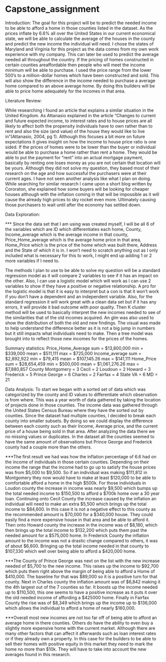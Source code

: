 # Capstone_assignment

Introduction:
  The goal for this project will be to predict the needed income to be able to afford a home in those counties listed in the dataset. As the prices inflate by 6.6% all over the United States in our current economical state, we will be able to calculate the average of the houses in the county and predict the new income the individual will need. I chose the states of Maryland and Virginia for this project as the data comes from my own work experience with my company. This can later be used to predict the average needed all throughout the country. If the pricing of homes constructed in certain counties areaffordable then people who will meet the income minimum will be able to purchase. I used the price range from the lower 500’s to a million-dollar homes which have been constructed and sold. This will also show the difference in the income needed to purchase a average home compared to an above average home. By doing this builders will be able to price home adequately for the incomes in that area.

Literature Review:

  While researching I found an article that explains a similar situation in the United Kingdom. As Attanasio explained in the article “Changes to current and future expected income, to interest rates and to house prices are all likely to affect both the propensity individuals have to own rather than to rent and also the size (and value) of the house they would like to live in”(Attanasio, 2004, pg 1). Although this focuses a bit more on future expectations it gives insight on how the income to house price ratio is one sided. If the prices of homes were to be lower than the buyer or individual would be able to purchase a home rather than rent a home. They would be able to put the payment for “rent” into an actual mortgage payment, basically by renting one loses money as you are not certain that location will be yours. Although they did not solve my question, they based most of their research on the age and how successful the purchasers were at their current ages. I have not seen another analysis like what I plan on doing. 
While searching for similar research I came upon a short blog written by Cororaton, she explained how some buyers will be looking for cheaper houses although with the inflation coming in that will be impossible as it will cause the already high prices to sky rocket even more. Ultimately causing those purchasers to wait until after the economy has settled down. 

Data Exploration: 

***	Since the data set that I am using was created myself, I will be all 6 of the variables which are ID which differentiates each home, County, Income_average which is the average income in that county, Price_Home_average which is the average home price in that area, Home_Price which is the price of the home which was built there, Address and the State of which it is in. I won’t need to scratch anything out as I only included what is necessary for this to work, I might end up adding 1 or 2 more variables if I need to.
	 


  The methods I plan to use to be able to solve my question will be a standard regression model as it will compare 2 variables to see if it has an impact on the other. Also, I can use a logistic model which will work as I can use 2 variables to show if they have a positive or negative relationship. A pro for the logistic model is that it is easy to interpret but a con is that it won’t work if you don’t have a dependent and an independent variable. Also, for the standard regression it will work great with a clean data set but if it has any errors, it will provide it bad outcome with poor quality. Then K cluster method will be used to basically interpret the new incomes needed to see of the similarities that of the old incomes acquired. An glm was also used to show the distribution of both the old and new findings. The visual was made to help understand the difference better as it is not a big jump in numbers but it still impacts what individuals need to make. Then a tree model was brought into to reflect those new incomes for the prices of the homes. 
 
Summary statistics:
Price_Home_Average 
sum = $13,800,000    min = $339,000
mean = $511,111       max = $725,000
Income_average
sum = $2,892,922  min = $79,415
mean = $107,145.26   max = $141,111
Home_Price
sum = $28,654,459  min = $500,000
mean = $1,061,276.26  max = $7,880,857
County 
Montgomery = 3  Cecil = 2 
Loudoun = 2  Howard = 3
Frederick = 5   Prince George = 6 
Charles = 2  Fairfax = 4
State
VA = 6
MD = 21



Data Analysis:
	To start we began with a sorted set of data which was categorized by the county and ID values to differentiate which observation is from where. This was a year worth of data gathered by taking the location of projects done in those counties. The income data was gathered through the United States Census Bureau where they have the sorted out by counties. Since the dataset had multiple counties, I decided to break each county into smaller subsets. By doing so we could display the difference between each county such as their Income, Average price, and the current price of a house being sold in that area. After analyzing the data there we no missing values or duplicates. In the dataset all the counties seemed to have the same amount of observations but Prince George and Frederick county had a couple more than the others. 
	
***The first result we had was how the inflation percentage of 6.6 had on the income of individuals in those certain counties. Depending on their income the range that the income had to go up to satisfy the house prices was from $5,000 to $9,500. So if an individual was making $111,812 in Montgomery they now would have to make at least $120,000 to be able to comfortable afford a home in the high $500k. For those individuals in Loudon county the increase in income was nearly $9,500 which bumps up the total needed income to $150,500 to afford a $700k home over a 30 year loan. Continuing onto Cecil County the increase caused by the inflation an individual will need to make an extra $5,500 which brings up the total income to $84,600. In this case it is not a negative effect to this county as the recommended amount is $70,000 for a $340,000 house. They could easily find a more expensive house in that area and be able to afford it. Then onto Howard county the increase in the income was of $8,180, which then brings up the total income to $132,200 which puts them past the needed amount for a $575,000 home. In Frederick County the inflation amount to the income was not a drastic change compared to others, it was of about $6,600. Bringing up the total income needed in that county to $107,330 which well over being able to afford a $420,000 home.
	
***The County of Prince George was next on the list with the new increase needed of $5,700 to the new income. This raises up the income to $92,700 which puts them right above the margin of being able to afford a Home of $410,000. The baseline for that was $89,000 so it is a positive turn for that county. Next in Charles county the inflation amount was of $6,842 making it the 4th largest out of the 7 counties so far. It boosts up the income needed up to $110,500, this one seems to have a positive increase as it puts it over the old needed income of affording a $425000 home. Finally in Fairfax County the rise was of $8,349 which brings up the income up to $136,000 which allows the individual to afford a home of nearly $160,000. 
	
***Overall most new incomes are not too far off of being able to afford an average home in there counties. Others do have the ability to even buy a slightly more expensive home with the current market. Although there are many other factors that can affect it afterwards such as loan interest rates or if they already own a property. In this case for the builders to be able to sell their homes with positive equity in this market they need to mark the home no more than $10k. They will have to take into account the new averages found in this research. 

